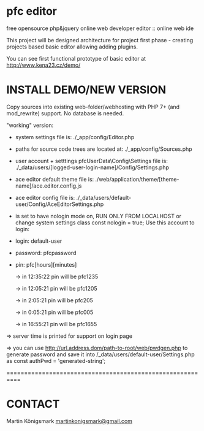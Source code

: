 # pfc editor
free opensource php&amp;jquery online web developer editor :: online web ide

This project will be designed architecture for project first phase - creating projects based basic editor allowing adding plugins.

You can see first functional prototype of basic editor at
http://www.kena23.cz/demo/


# INSTALL DEMO/NEW VERSION

Copy sources into existing web-folder/webhosting with PHP 7+ (and mod_rewrite) support.
No database is needed.


"working" version:

- system settings file is: 
./_app/config/Editor.php

- paths for source code trees are located at: 
./_app/config/Sources.php

- user account + setttings pfcUserData\Config\Settings file is:
./_data/users/[logged-user-login-name]/Config/Settings.php

- ace editor default theme file is:
./web/application/theme/[theme-name]/ace.editor.config.js

- ace editor config file is:
./_data/users/default-user/Config/AceEditorSettings.php

 
- is set to have nologin mode on, RUN ONLY FROM LOCALHOST or change system settings class const nologin = true; 
Use this account to login:
 - login: default-user
 - password: pfcpassword
 - pin: pfc[hours][minutes]
 
    -> in 12:35:22 pin will be pfc1235

    -> in 12:05:21 pin will be pfc1205
    
    -> in 2:05:21 pin will be pfc205
    
    -> in 0:05:21 pin will be pfc005
    
    -> in 16:55:21 pin will be pfc1655
    
  => server time is printed for support on login page  

  => you can use http://url.address.dom/path-to-root/web/pwdgen.php 
     to generate password and save it into /_data/users/default-user/Settings.php 
     as const authPwd = 'generated-string';

==========================================================

# CONTACT
Martin Königsmark
martinkonigsmark@gmail.com

